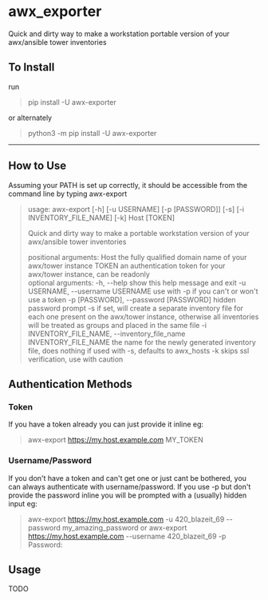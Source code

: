# awx_exporter
Quick and dirty way to make a workstation portable version of your awx/ansible tower inventories

## To Install
run
> pip install -U awx-exporter

or alternately
> python3 -m pip install -U awx-exporter

-----
## How to Use

Assuming your PATH is set up correctly, it should be accessible from the command line by typing awx-export

> usage: awx-export [-h] [-u USERNAME] [-p [PASSWORD]] [-s] [-i INVENTORY_FILE_NAME] [-k]
>                  Host [TOKEN]
>
> Quick and dirty way to make a portable workstation version of your awx/ansible tower
> inventories
>
> positional arguments:
>   Host                  the fully qualified domain name of your awx/tower instance
>   TOKEN                 an authentication token for your awx/tower instance, can be readonly  
> optional arguments:
>   -h, --help            show this help message and exit
>   -u USERNAME, --username USERNAME
>                         use with -p if you can't or won't use a token
>   -p [PASSWORD], --password [PASSWORD]
>                         hidden password prompt
>   -s                    if set, will create a separate inventory file for each one present on the awx/tower instance, otherwise all inventories will be treated as groups and placed in the same file
>   -i INVENTORY_FILE_NAME, --inventory_file_name INVENTORY_FILE_NAME
>                         the name for the newly generated inventory file, does nothing if used with -s, defaults to awx_hosts
>   -k                    skips ssl verification, use with caution

## Authentication Methods

### Token
If you have a token already you can just provide it inline
eg:
> awx-export https://my.host.example.com MY_TOKEN

### Username/Password
If you don't have a token and can't get one or just cant be bothered, you can always authenticate with username/password.  If you use -p but don't provide the password inline you will be prompted with a (usually) hidden input
eg:
> awx-export https://my.host.example.com -u 420_blazeit_69 --password my_amazing_password
or 
> awx-export https://my.host.example.com --username 420_blazeit_69 -p
> Password:

## Usage
TODO
